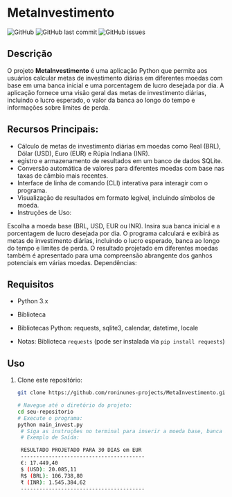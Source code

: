 # MetaInvestimento

![GitHub](https://img.shields.io/github/license/seu-usuario/seu-repositorio)
![GitHub last commit](https://img.shields.io/github/last-commit/seu-usuario/seu-repositorio)
![GitHub issues](https://img.shields.io/github/issues-raw/seu-usuario/seu-repositorio)

## Descrição

O projeto **MetaInvestimento** é uma aplicação Python que permite aos usuários calcular metas de investimento diárias em diferentes moedas com base em uma banca inicial e uma porcentagem de lucro desejada por dia. A aplicação fornece uma visão geral das metas de investimento diárias, incluindo o lucro esperado, o valor da banca ao longo do tempo e informações sobre limites de perda.

## Recursos Principais:

- Cálculo de metas de investimento diárias em moedas como Real (BRL), Dólar (USD), Euro (EUR) e Rúpia Indiana (INR).
- egistro e armazenamento de resultados em um banco de dados SQLite.
- Conversão automática de valores para diferentes moedas com base nas taxas de câmbio mais recentes.
- Interface de linha de comando (CLI) interativa para interagir com o programa.
- Visualização de resultados em formato legível, incluindo símbolos de moeda.
- Instruções de Uso:

Escolha a moeda base (BRL, USD, EUR ou INR).
Insira sua banca inicial e a porcentagem de lucro desejada por dia.
O programa calculará e exibirá as metas de investimento diárias, incluindo o lucro esperado, banca ao longo do tempo e limites de perda.
O resultado projetado em diferentes moedas também é apresentado para uma compreensão abrangente dos ganhos potenciais em várias moedas.
Dependências:

## Requisitos

- Python 3.x
- Biblioteca 

- Bibliotecas Python: requests, sqlite3, calendar, datetime, locale
- Notas: Biblioteca `requests` (pode ser instalada via `pip install requests`)

## Uso

1. Clone este repositório:

   ```bash
   git clone https://github.com/roninunes-projects/MetaInvestimento.git

   # Navegue até o diretório do projeto:
   cd seu-repositorio
   # Execute o programa:
   python main_invest.py
    # Siga as instruções no terminal para inserir a moeda base, banca inicial e porcentagem de lucro por dia.
    # Exemplo de Saída:
   
    RESULTADO PROJETADO PARA 30 DIAS em EUR
    ----------------------------------------
    €: 17.449,40
    $ (USD): 20.085,11
    R$ (BRL): 106.738,80
    ₹ (INR): 1.545.384,62
    ----------------------------------------
